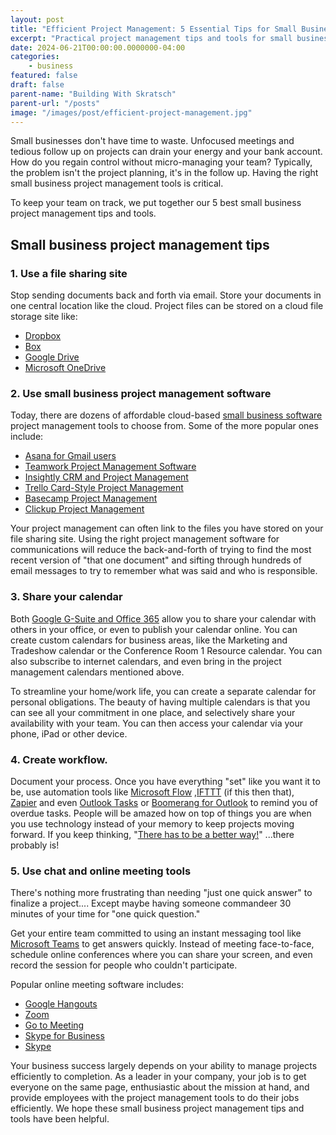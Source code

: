 ```yaml
---
layout: post
title: "Efficient Project Management: 5 Essential Tips for Small Businesses"
excerpt: "Practical project management tips and tools for small businesses to streamline their processes and improve efficiency."
date: 2024-06-21T00:00:00.0000000-04:00
categories:
    - business
featured: false
draft: false
parent-name: "Building With Skratsch"
parent-url: "/posts"
image: "/images/post/efficient-project-management.jpg"
---
```

Small businesses don't have time to waste. Unfocused meetings and
tedious follow up on projects can drain your energy and your bank
account. How do you regain control without micro-managing your team?
Typically, the problem isn't the project planning, it's in the follow
up. Having the right small business project management tools is
critical.

To keep your team on track, we put together our 5 best small business
project management tips and tools.

## Small business project management tips

### 1. Use a file sharing site

Stop sending documents back and forth via email. Store your documents in
one central location like the cloud. Project files can be stored on a
cloud file storage site like:

-   [Dropbox](https://www.dropbox.com/)
-   [Box](https://www.box.com/)
-   [Google Drive](https://www.google.com/drive/)
-   [Microsoft OneDrive](https://onedrive.live.com/about/en-us/)

### 2. Use small business project management software

Today, there are dozens of affordable cloud-based [small business
software](/software/small-business-software-work-efficiently)
project management tools to choose from. Some of the more popular ones
include:

-   [Asana for Gmail users](https://asana.com/)
-   [Teamwork Project Management Software](https://www.teamwork.com/)
-   [Insightly CRM and Project Management](https://www.insightly.com/)
-   [Trello Card-Style Project Management](https://trello.com/)
-   [Basecamp Project Management](https://basecamp.com/)
-   [Clickup Project Management](https://dapulse.com/)

Your project management can often link to the files you have stored on
your file sharing site. Using the right project management software for
communications will reduce the back-and-forth of trying to find the most
recent version of "that one document" and sifting through hundreds of
email messages to try to remember what was said and who is responsible.

### 3. Share your calendar

Both [Google G-Suite and Office
365](/business/google-workspace-vs-microsoft-365) allow you to share
your calendar with others in your office, or even to publish your
calendar online. You can create custom calendars for business areas,
like the Marketing and Tradeshow calendar or the Conference Room 1
Resource calendar. You can also subscribe to internet calendars, and
even bring in the project management calendars mentioned above.

To streamline your home/work life, you can create a separate calendar
for personal obligations. The beauty of having multiple calendars is
that you can see all your commitment in one place, and selectively share
your availability with your team. You can then access your calendar via
your phone, iPad or other device.

### 4. Create workflow.

Document your process. Once you have everything "set" like you want it
to be, use automation tools like [Microsoft Flow](https://flow.microsoft.com/en-us/)
,[IFTTT](https://ifttt.com/) (if this then that),
[Zapier](https://zapier.com/) and even [Outlook Tasks](https://support.office.com/en-us/article/Create-tasks-and-to-do-items-45a94e7b-a4ee-46ea-9823-c3423c0eab8e)
 or [Boomerang for Outlook](http://www.boomerangoutlook.com/)
 to remind you of overdue tasks.
People will be amazed how on top of things you are when you use
technology instead of your memory to keep projects moving forward. If
you keep thinking, "[There has to be a better
way!](/software/small-business-software-work-efficiently)" ...there
probably is!

### 5. Use chat and online meeting tools

There's nothing more frustrating than needing "just one quick answer" to
finalize a project.... Except maybe having someone commandeer 30 minutes
of your time for "one quick question."

Get your entire team committed to using an instant messaging tool like [Microsoft Teams](https://products.office.com/en-us/microsoft-teams/group-chat-software) to get answers quickly. Instead of meeting face-to-face, schedule online conferences where you can share your screen, and even record the session for people who couldn't participate.

Popular online meeting software includes:

-   [Google Hangouts](https://hangouts.google.com/)
-   [Zoom](https://zoom.us/)
-   [Go to Meeting](https://www.gotomeeting.com/)
-   [Skype for Business](https://www.skype.com/en/business/skype-for-business/)
-   [Skype](https://www.skype.com/en/)

Your business success largely depends on your ability to manage projects
efficiently to completion. As a leader in your company, your job is to
get everyone on the same page, enthusiastic about the mission at hand,
and provide employees with the project management tools to do their jobs
efficiently. We hope these small business project management tips and
tools have been helpful.